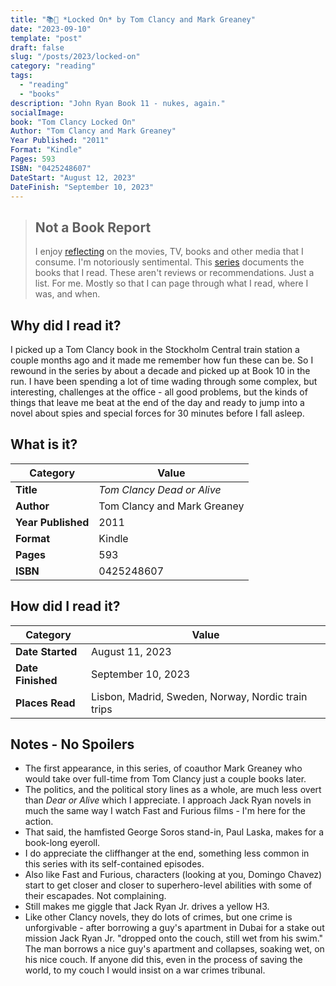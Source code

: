 ```yaml
---
title: "📚🛬 *Locked On* by Tom Clancy and Mark Greaney"
date: "2023-09-10"
template: "post"
draft: false
slug: "/posts/2023/locked-on"
category: "reading"
tags:
  - "reading"
  - "books"
description: "John Ryan Book 11 - nukes, again."
socialImage:
book: "Tom Clancy Locked On"
Author: "Tom Clancy and Mark Greaney"
Year Published: "2011"
Format: "Kindle"
Pages: 593
ISBN: "0425248607"
DateStart: "August 12, 2023"
DateFinish: "September 10, 2023"
---
```


> ## Not a Book Report
> I enjoy [reflecting](https://blog.samrhea.com/posts/2019/analyze-media-habits) on the movies, TV, books and other media that I consume. I'm notoriously sentimental. This [series](https://blog.samrhea.com/category/walkthrough) documents the books that I read. These aren't reviews or recommendations. Just a list. For me. Mostly so that I can page through what I read, where I was, and when.

## Why did I read it?
I picked up a Tom Clancy book in the Stockholm Central train station a couple months ago and it made me remember how fun these can be. So I rewound in the series by about a decade and picked up at Book 10 in the run. I have been spending a lot of time wading through some complex, but interesting, challenges at the office - all good problems, but the kinds of things that leave me beat at the end of the day and ready to jump into a novel about spies and special forces for 30 minutes before I fall asleep.

## What is it?
|Category|Value|
|---|---|
|**Title**|*Tom Clancy Dead or Alive*|
|**Author**|Tom Clancy and Mark Greaney|
|**Year Published**|2011|
|**Format**|Kindle|
|**Pages**|593|
|**ISBN**|0425248607|

## How did I read it?
|Category|Value|
|---|---|
|**Date Started**|August 11, 2023|
|**Date Finished**|September 10, 2023|
|**Places Read**|Lisbon, Madrid, Sweden, Norway, Nordic train trips|

## Notes - No Spoilers
* The first appearance, in this series, of coauthor Mark Greaney who would take over full-time from Tom Clancy just a couple books later.
* The politics, and the political story lines as a whole, are much less overt than *Dear or Alive* which I appreciate. I approach Jack Ryan novels in much the same way I watch Fast and Furious films - I'm here for the action.
* That said, the hamfisted George Soros stand-in, Paul Laska, makes for a book-long eyeroll.
* I do appreciate the cliffhanger at the end, something less common in this series with its self-contained episodes.
* Also like Fast and Furious, characters (looking at you, Domingo Chavez) start to get closer and closer to superhero-level abilities with some of their escapades. Not complaining.
* Still makes me giggle that Jack Ryan Jr. drives a yellow H3.
* Like other Clancy novels, they do lots of crimes, but one crime is unforgivable - after borrowing a guy's apartment in Dubai for a stake out mission Jack Ryan Jr. "dropped onto the couch, still wet from his swim." The man borrows a nice guy's apartment and collapses, soaking wet, on his nice couch. If anyone did this, even in the process of saving the world, to my couch I would insist on a war crimes tribunal.
